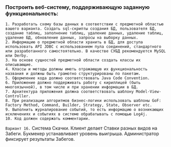 ### Построить веб-систему, поддерживающую заданную функциональность:
    1. Разработать схему базы данных в соответствии с предметной областью вашего варианта. Создать sql-скрипты создания БД, пользователя БД, создание таблиц, заполнение таблиц, удаление данных, удаление таблиц, удаление БД, обновление данных, запросы на выборку данных.
    2. Информацию о предметной области хранить в БД, для доступа использовать API JDBC с использованием пула соединений, стандартного или разработанного самостоятельно. В качестве СУБД рекомендуется MySQL или Derby.
    3. На основе сущностей предметной области создать классы их описывающие.
    4. Классы и методы должны иметь отражающую их функциональность названия и должны быть грамотно структурированы по пакетам.
    5. Оформление кода должно соответствовать Java Code Convention.
    6. Приложение должно поддерживать работу с кириллицей (быть многоязычной), в том числе и при хранении информации в БД.
    7. Архитектура приложения должна соответствовать шаблону Model-View-Controller.
    8. При реализации алгоритмов бизнес-логики использовать шаблоны GoF: Factory Method, Command, Builder, Strategy, State, Observer etc.
    9. Выполнить журналирование событий, то есть информацию о возникающих исключениях и событиях в системе обрабатывать с помощью Log4j.
    10. Код должен содержать комментарии.
    
```Вариант 16.```
Система Скачки. Клиент делает Ставки разных видов на Забеги. Букмекер устанавливает уровень выигрыша. Администратор фиксирует результаты Забегов.
